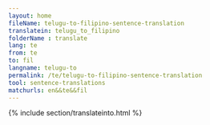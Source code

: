 ```yaml
---
layout: home
fileName: telugu-to-filipino-sentence-translation
translatein: telugu_to_filipino
folderName : translate
lang: te
from: te
to: fil
langname: telugu-to
permalink: /te/telugu-to-filipino-sentence-translation
tool: sentence-translations
matchurls: en&&te&&fil
---
```

{% include section/translateinto.html %}
